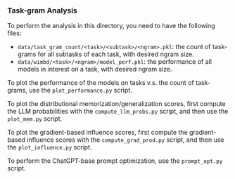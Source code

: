### Task-gram Analysis

To perform the analysis in this directory, you need to have the following files:

- `data/task_gram_count/<task>/<subtask>/<ngram>.pkl`: the count of task-grams for all subtasks of each task, with desired ngram size.
- `data/wimbd/<task>/<ngram>/model_perf.pkl`: the performance of all models in interest on a task, with desired ngram size.

To plot the performance of the models on tasks v.s. the count of task-grams, use the `plot_performance.py` script.

To plot the distributional memorization/generalization scores, first compute the LLM probabilities with the `compute_llm_probs.py` script, and then use the `plot_mem.py` script.

To plot the gradient-based influence scores, first compute the gradient-based influence scores with the `compute_grad_prod.py` script, and then use the `plot_influence.py` script.

To perform the ChatGPT-base prompt optimization, use the `prompt_opt.py` script.